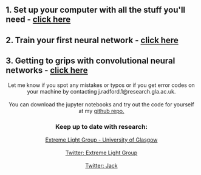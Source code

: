 ## 1. Set up your computer with all the stuff you'll need - <a href="set-up.html">click here</a>
## 2. Train your first neural network - <a href="simple_ANN.html">click here</a>
## 3. Getting to grips with convolutional neural networks - <a href="CNN_classifier.html">click here</a>

<center> Let me know if you spot any mistakes or typos or if you get error codes on your machine by contacting j.radford.1@research.gla.ac.uk. </center> <br>

<center>You can download the jupyter notebooks and try out the code for yourself at my <a href="https://github.com/slack-a-jack/ml-getting-started/tutorial_notebooks">github repo.</a></center>


### <center>Keep up to date with research:</center>
<center><a href="http://www.physics.gla.ac.uk/XtremeLight/index.html">Extreme Light Group - University of Glasgow</a></center><br>
<center><a href="https://twitter.com/GU_ExtremeLight">Twitter: Extreme Light Group</a></center><br>
<center><a href="https://twitter.com/JackRadford95">Twitter: Jack </a></center>

